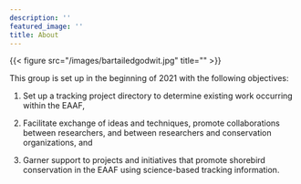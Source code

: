 ```yaml
---
description: ''
featured_image: ''
title: About
---
```

{{< figure src="/images/bartailedgodwit.jpg" title="" >}}

This group is set up in the beginning of 2021 with the following objectives:
<br>
1.	Set up a tracking project directory to determine existing work occurring within the EAAF,

2.	Facilitate exchange of ideas and techniques, promote collaborations between researchers, and between researchers and conservation organizations, and

3.	Garner support to projects and initiatives that promote shorebird conservation in the EAAF using science-based tracking information.

